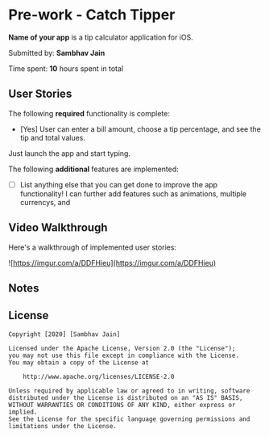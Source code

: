 # Pre-work - Catch Tipper 

**Name of your app** is a tip calculator application for iOS.

Submitted by: **Sambhav Jain**

Time spent: **10** hours spent in total

## User Stories

The following **required** functionality is complete:

* [Yes] User can enter a bill amount, choose a tip percentage, and see the tip and total values.

Just launch the app and start typing.

The following **additional** features are implemented:

- [ ] List anything else that you can get done to improve the app functionality!
I can further add features such as animations, multiple currencys, and

## Video Walkthrough 

Here's a walkthrough of implemented user stories:

![https://imgur.com/a/DDFHieu](https://imgur.com/a/DDFHieu)

## Notes


## License

    Copyright [2020] [Sambhav Jain]

    Licensed under the Apache License, Version 2.0 (the "License");
    you may not use this file except in compliance with the License.
    You may obtain a copy of the License at

        http://www.apache.org/licenses/LICENSE-2.0

    Unless required by applicable law or agreed to in writing, software
    distributed under the License is distributed on an "AS IS" BASIS,
    WITHOUT WARRANTIES OR CONDITIONS OF ANY KIND, either express or implied.
    See the License for the specific language governing permissions and
    limitations under the License.
